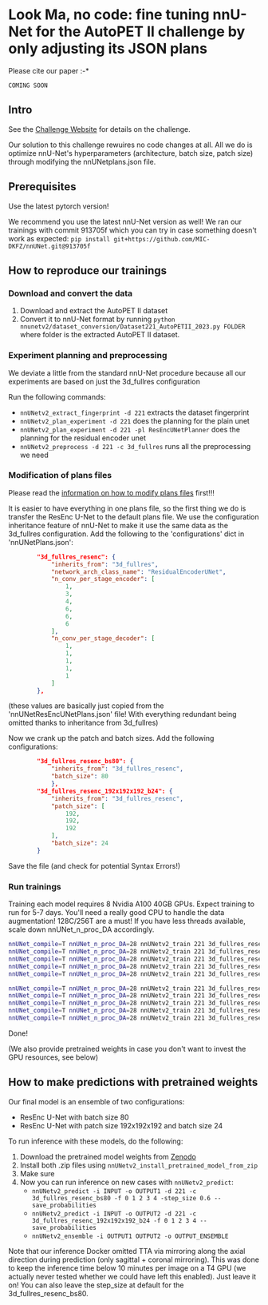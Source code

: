# Look Ma, no code: fine tuning nnU-Net for the AutoPET II challenge by only adjusting its JSON plans

Please cite our paper :-*

```text
COMING SOON
```

## Intro

See the [Challenge Website](https://autopet-ii.grand-challenge.org/) for details on the challenge.

Our solution to this challenge rewuires no code changes at all. All we do is optimize nnU-Net's hyperparameters 
(architecture, batch size, patch size) through modifying the nnUNetplans.json file.

## Prerequisites
Use the latest pytorch version!

We recommend you use the latest nnU-Net version as well! We ran our trainings with commit 913705f which you can try in case something doesn't work as expected:
`pip install git+https://github.com/MIC-DKFZ/nnUNet.git@913705f`

## How to reproduce our trainings

### Download and convert the data
1. Download and extract the AutoPET II dataset
2. Convert it to nnU-Net format by running `python nnunetv2/dataset_conversion/Dataset221_AutoPETII_2023.py FOLDER` where folder is the extracted AutoPET II dataset.

### Experiment planning and preprocessing
We deviate a little from the standard nnU-Net procedure because all our experiments are based on just the 3d_fullres configuration

Run the following commands:
   - `nnUNetv2_extract_fingerprint -d 221` extracts the dataset fingerprint 
   - `nnUNetv2_plan_experiment -d 221` does the planning for the plain unet
   - `nnUNetv2_plan_experiment -d 221 -pl ResEncUNetPlanner` does the planning for the residual encoder unet
   - `nnUNetv2_preprocess -d 221 -c 3d_fullres` runs all the preprocessing we need

### Modification of plans files
Please read the [information on how to modify plans files](../explanation_plans_files.md) first!!!


It is easier to have everything in one plans file, so the first thing we do is transfer the ResEnc U-Net to the 
default plans file. We use the configuration inheritance feature of nnU-Net to make it use the same data as the 
3d_fullres configuration.
Add the following to the 'configurations' dict in 'nnUNetPlans.json':

```json
        "3d_fullres_resenc": {
            "inherits_from": "3d_fullres",
            "network_arch_class_name": "ResidualEncoderUNet",
            "n_conv_per_stage_encoder": [
                1,
                3,
                4,
                6,
                6,
                6
            ],
            "n_conv_per_stage_decoder": [
                1,
                1,
                1,
                1,
                1
            ]
        },
```

(these values are basically just copied from the 'nnUNetResEncUNetPlans.json' file! With everything redundant being omitted thanks to inheritance from 3d_fullres)

Now we crank up the patch and batch sizes. Add the following configurations:
```json
        "3d_fullres_resenc_bs80": {
            "inherits_from": "3d_fullres_resenc",
            "batch_size": 80
            },
        "3d_fullres_resenc_192x192x192_b24": {
            "inherits_from": "3d_fullres_resenc",
            "patch_size": [
                192,
                192,
                192
            ],
            "batch_size": 24
        }
```

Save the file (and check for potential Syntax Errors!)

### Run trainings
Training each model requires 8 Nvidia A100 40GB GPUs. Expect training to run for 5-7 days. You'll need a really good 
CPU to handle the data augmentation! 128C/256T are a must! If you have less threads available, scale down nnUNet_n_proc_DA accordingly.

```bash
nnUNet_compile=T nnUNet_n_proc_DA=28 nnUNetv2_train 221 3d_fullres_resenc_bs80 0 -num_gpus 8
nnUNet_compile=T nnUNet_n_proc_DA=28 nnUNetv2_train 221 3d_fullres_resenc_bs80 1 -num_gpus 8
nnUNet_compile=T nnUNet_n_proc_DA=28 nnUNetv2_train 221 3d_fullres_resenc_bs80 2 -num_gpus 8
nnUNet_compile=T nnUNet_n_proc_DA=28 nnUNetv2_train 221 3d_fullres_resenc_bs80 3 -num_gpus 8
nnUNet_compile=T nnUNet_n_proc_DA=28 nnUNetv2_train 221 3d_fullres_resenc_bs80 4 -num_gpus 8

nnUNet_compile=T nnUNet_n_proc_DA=28 nnUNetv2_train 221 3d_fullres_resenc_192x192x192_b24 0 -num_gpus 8
nnUNet_compile=T nnUNet_n_proc_DA=28 nnUNetv2_train 221 3d_fullres_resenc_192x192x192_b24 1 -num_gpus 8
nnUNet_compile=T nnUNet_n_proc_DA=28 nnUNetv2_train 221 3d_fullres_resenc_192x192x192_b24 2 -num_gpus 8
nnUNet_compile=T nnUNet_n_proc_DA=28 nnUNetv2_train 221 3d_fullres_resenc_192x192x192_b24 3 -num_gpus 8
nnUNet_compile=T nnUNet_n_proc_DA=28 nnUNetv2_train 221 3d_fullres_resenc_192x192x192_b24 4 -num_gpus 8
```

Done!

(We also provide pretrained weights in case you don't want to invest the GPU resources, see below)

## How to make predictions with pretrained weights
Our final model is an ensemble of two configurations:
- ResEnc U-Net with batch size 80
- ResEnc U-Net with patch size 192x192x192 and batch size 24

To run inference with these models, do the following:

1. Download the pretrained model weights from [Zenodo](https://zenodo.org/record/8362371)
2. Install both .zip files using `nnUNetv2_install_pretrained_model_from_zip`
3. Make sure 
4. Now you can run inference on new cases with `nnUNetv2_predict`:
   - `nnUNetv2_predict -i INPUT -o OUTPUT1 -d 221 -c 3d_fullres_resenc_bs80 -f 0 1 2 3 4 -step_size 0.6 --save_probabilities`   
   - `nnUNetv2_predict -i INPUT -o OUTPUT2 -d 221 -c 3d_fullres_resenc_192x192x192_b24 -f 0 1 2 3 4 --save_probabilities`
   - `nnUNetv2_ensemble -i OUTPUT1 OUTPUT2 -o OUTPUT_ENSEMBLE`

Note that our inference Docker omitted TTA via mirroring along the axial direction during prediction (only sagittal + 
coronal mirroring). This was
done to keep the inference time below 10 minutes per image on a T4 GPU (we actually never tested whether we could 
have left this enabled). Just leave it on! You can also leave the step_size at default for the 3d_fullres_resenc_bs80.